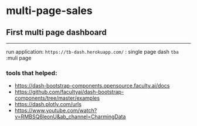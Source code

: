 # multi-page-sales

## First multi page dashboard
---
run application:
`https://tb-dash.herokuapp.com/` : single page dash
`tba` :muli page

### tools that helped:
* https://dash-bootstrap-components.opensource.faculty.ai/docs
* https://github.com/facultyai/dash-bootstrap-components/tree/master/examples
* https://dash.plotly.com/urls
* https://www.youtube.com/watch?v=RMBSQ6leonU&ab_channel=CharmingData